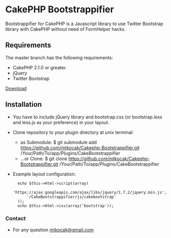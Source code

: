 # CakePHP Bootstrappifier

Bootstrappifier for CakePHP is a Javascript library to use Twitter Bootstrap library with CakePHP without need of FormHelper hacks.

## Requirements

The master branch has the following requirements:

* CakePHP 2.1.0 or greater.
* jQuery
* Twitter Bootstrap

[Download](https://github.com/mtkocak/Cakephp-Bootstrappifier/zipball/master)

## Installation
* You have to include jQuery library and bootstrap.css (or bootstrap.less and less.js as your preference) in your layout.
* Clone repository to your plugin directory at unix terminal:
	* as Submodule:
		$ git submodule add https://github.com/mtkocak/Cakephp-Bootstrappifier.git /Your/Path/To/app/Plugins/CakeBootstrappifier
	* ...or Clone:
		$ git clone https://github.com/mtkocak/Cakephp-Bootstrappifier.git /Your/Path/To/app/Plugins/CakeBootstrappifier
* Example layout configuration:

		echo $this->Html->script(array(
			'https://ajax.googleapis.com/ajax/libs/jquery/1.7.2/jquery.min.js',
			'/CakeBootstrappifier/js/cakebootstrap'
		));
		echo $this->Html->css(array('bootstrap'));
		
### Contact
* For any question mtkocak@gmail.com
